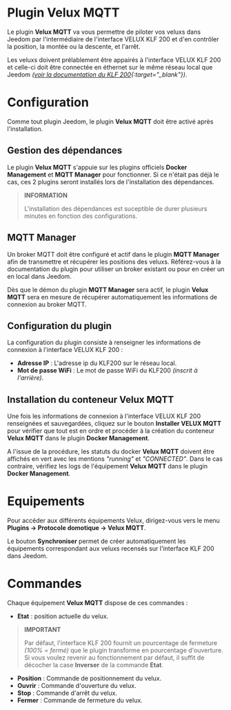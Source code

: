 # Plugin Velux MQTT

Le plugin **Velux MQTT** va vous permettre de piloter vos veluxs dans Jeedom par l'intermédiaire de l'interface VELUX KLF 200 et d'en contrôler la position, la montée ou la descente, et l'arrêt.

Les veluxs doivent prélablement être appairés à l'interface VELUX KLF 200 et celle-ci doit être connectée en éthernet sur le même réseau local que Jeedom *([voir la documentation du KLF 200](https://www.domadoo.fr/fr/index.php?controller=attachment&id_attachment=2287){:target="\_blank"})*.

# Configuration

Comme tout plugin Jeedom, le plugin **Velux MQTT** doit être activé après l'installation.

## Gestion des dépendances

Le plugin **Velux MQTT** s'appuie sur les plugins officiels **Docker Management** et **MQTT Manager** pour fonctionner. Si ce n'était pas déjà le cas, ces 2 plugins seront installés lors de l'installation des dépendances.

>**INFORMATION**
>
>L'installation des dépendances est suceptible de durer plusieurs minutes en fonction des configurations.

## MQTT Manager

Un broker MQTT doit être configuré et actif dans le plugin **MQTT Manager** afin de transmettre et récupérer les positions des veluxs. Référez-vous à la documentation du plugin pour utiliser un broker existant ou pour en créer un en local dans Jeedom.

Dès que le démon du plugin **MQTT Manager** sera actif, le plugin **Velux MQTT** sera en mesure de récupérer automatiquement les informations de connexion au broker MQTT.

## Configuration du plugin

La configuration du plugin consiste à renseigner les informations de connexion à l'interface VELUX KLF 200 :

- **Adresse IP** : L'adresse ip du KLF200 sur le réseau local.
- **Mot de passe WiFi** : Le mot de passe WiFi du KLF200 *(inscrit à l'arrière)*.

## Installation du conteneur Velux MQTT

Une fois les informations de connexion à l'interface VELUX KLF 200 renseignées et sauvegardées, cliquez sur le bouton **Installer VELUX MQTT** pour vérifier que tout est en ordre et procéder à la création du conteneur **Velux MQTT** dans le plugin **Docker Management**.

A l'issue de la procédure, les statuts du docker **Velux MQTT** doivent être affichés en vert avec les mentions *"running"* et *"CONNECTED"*. Dans le cas contraire, vérifiez les logs de l'équipement **Velux MQTT** dans le plugin **Docker Management**.

# Equipements

Pour accéder aux différents équipements Velux, dirigez-vous vers le menu **Plugins → Protocole domotique → Velux MQTT**.

Le bouton **Synchroniser** permet de créer automatiquement les équipements correspondant aux veluxs recensés sur l'interface KLF 200 dans Jeedom.

# Commandes

Chaque équipement **Velux MQTT** dispose de ces commandes :

- **Etat** : position actuelle du velux.

>**IMPORTANT**
>
>Par défaut, l'interface KLF 200 fournit un pourcentage de fermeture *(100% = fermé)* que le plugin transforme en pourcentage d'ouverture. Si vous voulez revenir au fonctionnement par défaut, il suffit de décocher la case **Inverser** de la commande **Etat**.

- **Position** : Commande de positionnement du velux.
- **Ouvrir** : Commande d'ouverture du velux.
- **Stop** : Commande d'arrêt du velux.
- **Fermer** : Commande de fermeture du velux.

